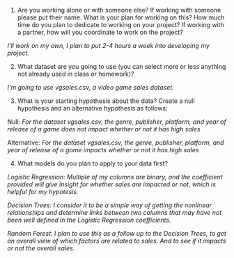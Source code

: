1. Are you working alone or with someone else? If working with someone please put their name.
What is your plan for working on this? How much time do you plan to dedicate to working on your project? If working with a partner, how will you coordinate to work on the project?

*I'll work on my own, I plan to put 2-4 hours a week into developing my project.*

2. What dataset are you going to use (you can select more or less anything not already used in class or homework)? 

*I'm going to use vgsales.csv, a video game sales dataset.*

3. What is your starting hypothesis about the data? Create a null hypothesis and an alternative hypothesis as follows:

Null: *For the dataset vgsales.csv, the genre, publisher, platform, and year of release of a game does not impact whether or not it has high sales* 

Alternative: *For the dataset vgsales.csv, the genre, publisher, platform, and year of release of a game impacts whether or not it has high sales*

4. What models do you plan to apply to your data first? 

*Logistic Regression: Multiple of my columns are binary, and the coefficient provided will give insight for whether sales are impacted or not, which is helpful for my hypotesis.*

*Decision Trees: I consider it to be a simple way of getting the nonlinear relationships and determine links between two columns that may have not been well defined in the Logistic Regression coefficients.*

*Random Forest: I plan to use this as a follow up to the Decision Trees, to get an overall view of which factors are related to sales. And to see if it impacts or not the overall sales.*